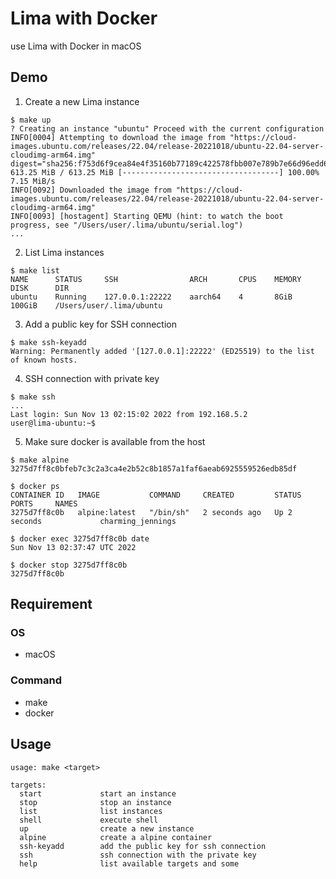 # Lima with Docker
use Lima with Docker in macOS

## Demo

1. Create a new Lima instance
```shell
$ make up
? Creating an instance "ubuntu" Proceed with the current configuration
INFO[0004] Attempting to download the image from "https://cloud-images.ubuntu.com/releases/22.04/release-20221018/ubuntu-22.04-server-cloudimg-arm64.img"  digest="sha256:f753d6f9cea84e4f35160b77189c422578fbb007e789b7e66d96edd6d8a3fa34"
613.25 MiB / 613.25 MiB [-----------------------------------] 100.00% 7.15 MiB/s
INFO[0092] Downloaded the image from "https://cloud-images.ubuntu.com/releases/22.04/release-20221018/ubuntu-22.04-server-cloudimg-arm64.img"
INFO[0093] [hostagent] Starting QEMU (hint: to watch the boot progress, see "/Users/user/.lima/ubuntu/serial.log")
...
```

2. List Lima instances
```shell
$ make list
NAME      STATUS     SSH                ARCH       CPUS    MEMORY    DISK      DIR
ubuntu    Running    127.0.0.1:22222    aarch64    4       8GiB      100GiB    /Users/user/.lima/ubuntu
```

3. Add a public key for SSH connection
```shell
$ make ssh-keyadd
Warning: Permanently added '[127.0.0.1]:22222' (ED25519) to the list of known hosts.
```

4. SSH connection with private key
```shell
$ make ssh
...
Last login: Sun Nov 13 02:15:02 2022 from 192.168.5.2
user@lima-ubuntu:~$
```

5. Make sure docker is available from the host
```shell
$ make alpine
3275d7ff8c0bfeb7c3c2a3ca4e2b52c8b1857a1faf6aeab6925559526edb85df

$ docker ps
CONTAINER ID   IMAGE           COMMAND     CREATED         STATUS         PORTS     NAMES
3275d7ff8c0b   alpine:latest   "/bin/sh"   2 seconds ago   Up 2 seconds             charming_jennings

$ docker exec 3275d7ff8c0b date
Sun Nov 13 02:37:47 UTC 2022

$ docker stop 3275d7ff8c0b
3275d7ff8c0b
```

## Requirement

### OS
* macOS

### Command
* make
* docker

## Usage

```
usage: make <target>

targets:
  start             start an instance
  stop              stop an instance
  list              list instances
  shell             execute shell
  up                create a new instance
  alpine            create a alpine container
  ssh-keyadd        add the public key for ssh connection
  ssh               ssh connection with the private key
  help              list available targets and some
```
